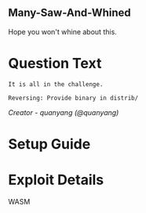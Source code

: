 Many-Saw-And-Whined
---------

Hope you won't whine about this.

# Question Text

```
It is all in the challenge.

Reversing: Provide binary in distrib/
```

*Creator - quanyang (@quanyang)*

# Setup Guide

# Exploit Details

WASM